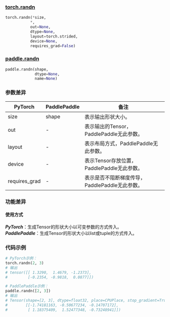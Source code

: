 ### [torch.randn](https://pytorch.org/docs/stable/generated/torch.randn.html?highlight=randn#torch.randn)

```python
torch.randn(*size,
           *,
           out=None,
           dtype=None,
           layout=torch.strided,
           device=None,
           requires_grad=False)
```

### [paddle.randn](https://www.paddlepaddle.org.cn/documentation/docs/zh/api/paddle/randn_cn.html#randn)

```python
paddle.randn(shape,
             dtype=None,
             name=None)
```
### 参数差异
| PyTorch       | PaddlePaddle | 备注                                                   |
| ------------- | ------------ | ------------------------------------------------------ |
| size          | shape        | 表示输出形状大小。                                     |
| out           | -            | 表示输出的Tensor，PaddlePaddle无此参数。               |
| layout        | -            | 表示布局方式，PaddlePaddle无此参数。                   |
| device        | -            | 表示Tensor存放位置，PaddlePaddle无此参数。                   |
| requires_grad | -            | 表示是否不阻断梯度传导，PaddlePaddle无此参数。 |


### 功能差异

#### 使用方式
***PyTorch***：生成Tensor的形状大小以可变参数的方式传入。  
***PaddlePaddle***：生成Tensor的形状大小以list或tuple的方式传入。

### 代码示例
``` python
# PyTorch示例：
torch.randn(2, 3)
# 输出
# tensor([[ 1.3290,  1.4679, -1.2373],
#         [-0.2354, -0.9818,  0.0877]])
```

``` python
# PaddlePaddle示例：
paddle.randn([2, 3])
# 输出
# Tensor(shape=[2, 3], dtype=float32, place=CPUPlace, stop_gradient=True,
#        [[-1.74181163, -0.50677234, -0.14707172],
#         [ 1.18375409,  1.52477348, -0.73248941]])
```
